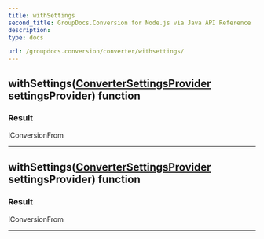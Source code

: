 ```yaml
---
title: withSettings
second_title: GroupDocs.Conversion for Node.js via Java API Reference
description: 
type: docs

url: /groupdocs.conversion/converter/withsettings/
---
```


## withSettings([ConverterSettingsProvider](../../convertersettingsprovider) settingsProvider)  function


### Result
IConversionFrom


---


## withSettings([ConverterSettingsProvider](../../convertersettingsprovider) settingsProvider)  function


### Result
IConversionFrom


---


